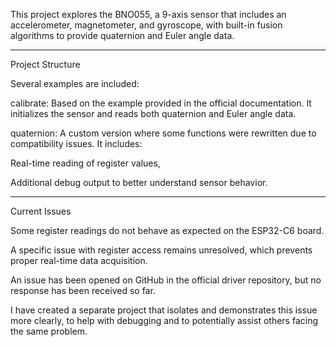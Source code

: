 This project explores the BNO055, a 9-axis sensor that includes an accelerometer, magnetometer, and gyroscope, with built-in fusion algorithms to provide quaternion and Euler angle data.

-------

Project Structure


Several examples are included:

calibrate: Based on the example provided in the official documentation. It initializes the sensor and reads both quaternion and Euler angle data.

quaternion: A custom version where some functions were rewritten due to compatibility issues. It includes:

Real-time reading of register values,

Additional debug output to better understand sensor behavior.

-------

Current Issues


Some register readings do not behave as expected on the ESP32-C6 board.

A specific issue with register access remains unresolved, which prevents proper real-time data acquisition.

An issue has been opened on GitHub in the official driver repository, but no response has been received so far.

I have created a separate project that isolates and demonstrates this issue more clearly, to help with debugging and to potentially assist others facing the same problem.

